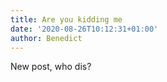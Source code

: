 ```yaml
---
title: Are you kidding me
date: '2020-08-26T10:12:31+01:00'
author: Benedict
---
```

New post, who dis?